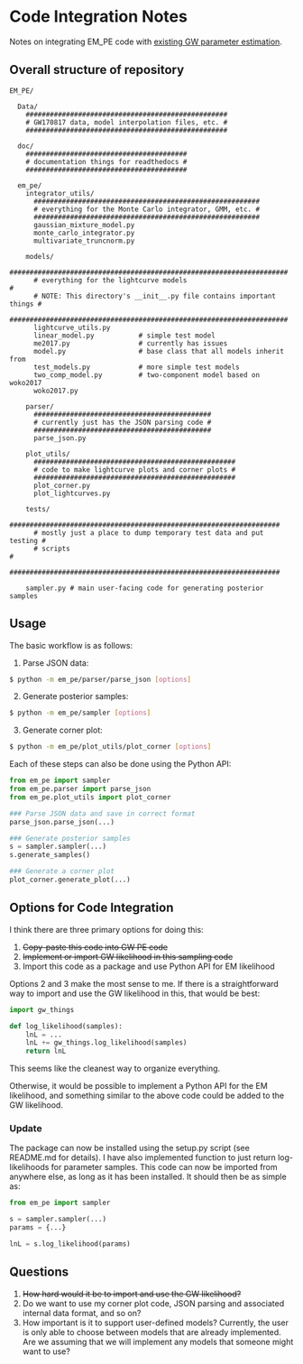 # Code Integration Notes

Notes on integrating EM_PE code with [existing GW parameter estimation](https://github.com/oshaughn/research-projects-RIT/blob/temp-RIT-Tides-port_master-GPUIntegration/MonteCarloMarginalizeCode/Code/integrate_likelihood_extrinsic_batchmode).

## Overall structure of repository

```
EM_PE/

  Data/
    ##################################################
    # GW170817 data, model interpolation files, etc. #
    ##################################################

  doc/
    ########################################
    # documentation things for readthedocs #
    ########################################

  em_pe/
    integrator_utils/
      ########################################################
      # everything for the Monte Carlo integrator, GMM, etc. #
      ########################################################
      gaussian_mixture_model.py
      monte_carlo_integrator.py
      multivariate_truncnorm.py

    models/
      #####################################################################
      # everything for the lightcurve models                              #
      # NOTE: This directory's __init__.py file contains important things #
      #####################################################################
      lightcurve_utils.py
      linear_model.py           # simple test model
      me2017.py                 # currently has issues
      model.py                  # base class that all models inherit from
      test_models.py            # more simple test models
      two_comp_model.py         # two-component model based on woko2017
      woko2017.py

    parser/
      ############################################
      # currently just has the JSON parsing code #
      ############################################
      parse_json.py

    plot_utils/
      ##################################################
      # code to make lightcurve plots and corner plots #
      ##################################################
      plot_corner.py
      plot_lightcurves.py

    tests/
      ###################################################################
      # mostly just a place to dump temporary test data and put testing #
      # scripts                                                         #
      ###################################################################

    sampler.py # main user-facing code for generating posterior samples
```

## Usage

The basic workflow is as follows:

1. Parse JSON data:
```bash
$ python -m em_pe/parser/parse_json [options]
```
2. Generate posterior samples:
```bash
$ python -m em_pe/sampler [options]
```
3. Generate corner plot:
```bash
$ python -m em_pe/plot_utils/plot_corner [options]
```

Each of these steps can also be done using the Python API:

```Python
from em_pe import sampler
from em_pe.parser import parse_json
from em_pe.plot_utils import plot_corner

### Parse JSON data and save in correct format
parse_json.parse_json(...)

### Generate posterior samples
s = sampler.sampler(...)
s.generate_samples()

### Generate a corner plot
plot_corner.generate_plot(...)
```

## Options for Code Integration

I think there are three primary options for doing this:

1. ~~Copy-paste this code into GW PE code~~
2. ~~Implement or import GW likelihood in this sampling code~~
3. Import this code as a package and use Python API for EM likelihood

Options 2 and 3 make the most sense to me. If there is a straightforward way to
import and use the GW likelihood in this, that would be best:

```python
import gw_things

def log_likelihood(samples):
    lnL = ...
    lnL += gw_things.log_likelihood(samples)
    return lnL
```

This seems like the cleanest way to organize everything.

Otherwise, it would be possible to implement a Python API for the EM likelihood,
and something similar to the above code could be added to the GW likelihood.

### Update

The package can now be installed using the setup.py script (see README.md for
details). I have also implemented function to just return log-likelihoods for
parameter samples. This code can now be imported from anywhere else, as long
as it has been installed. It should then be as simple as:

```python
from em_pe import sampler

s = sampler.sampler(...)
params = {...}

lnL = s.log_likelihood(params)
```

## Questions

1. ~~How hard would it be to import and use the GW likelihood?~~
2. Do we want to use my corner plot code, JSON parsing and associated internal
data format, and so on?
3. How important is it to support user-defined models? Currently, the user is
only able to choose between models that are already implemented. Are we
assuming that we will implement any models that someone might want to use?
